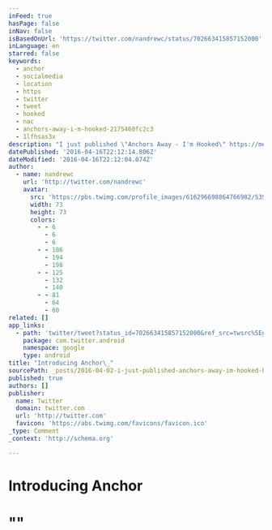 ```yaml
---
inFeed: true
hasPage: false
inNav: false
isBasedOnUrl: 'https://twitter.com/nandrewc/status/702663415857152000'
inLanguage: en
starred: false
keywords:
  - anchor
  - socialmedia
  - location
  - https
  - twitter
  - tweet
  - hooked
  - nac
  - anchors-away-i-m-hooked-2175460fc2c3
  - 1lfhsas3x
description: "I just published \"Anchors Away - I'm Hooked\" https://medium.com/@nac/anchors-away-i-m-hooked-2175460fc2c3#.1lfhsas3x ... @Anchor #socialmedia #Anchor"
datePublished: '2016-04-16T22:12:14.806Z'
dateModified: '2016-04-16T22:12:04.074Z'
author:
  - name: nandrewc
    url: 'http://twitter.com/nandrewc'
    avatar:
      src: 'https://pbs.twimg.com/profile_images/616296698864766982/S391SN-P_bigger.jpg'
      width: 73
      height: 73
      colors:
        - - 6
          - 6
          - 6
        - - 186
          - 194
          - 198
        - - 125
          - 132
          - 140
        - - 81
          - 64
          - 60
related: []
app_links:
  - path: 'twitter/tweet?status_id=702663415857152000&ref_src=twsrc%5Egoogle%7Ctwcamp%5Eandroidseo%7Ctwgr%5Estatus%7Ctwterm%5E702663415857152000'
    package: com.twitter.android
    namespace: google
    type: android
title: "Introducing Anchor\_"
sourcePath: _posts/2016-04-02-i-just-published-anchors-away-im-hooked-httpsmedium.md
published: true
authors: []
publisher:
  name: Twitter
  domain: twitter.com
  url: 'http://twitter.com'
  favicon: 'https://abs.twimg.com/favicons/favicon.ico'
_type: Comment
_context: 'http://schema.org'

---
```

# Introducing Anchor 

# ""